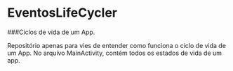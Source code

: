 # EventosLifeCycler

###Ciclos de vida de um App.

Repositório apenas para vies de entender como funciona o ciclo de vida de um App. 
No arquivo MainActivity, contém todos os estados de vida de um app.

